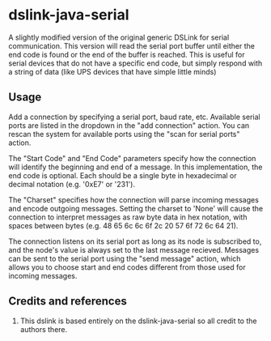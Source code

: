 # dslink-java-serial
A slightly modified version of the original generic DSLink for serial communication.
This version will read the serial port buffer until either the end code is found or the end of the buffer is reached. This is useful for serial devices that do not have a specific end code, but simply respond with a string of data (like UPS devices that have simple little minds)

## Usage
Add a connection by specifying a serial port, baud rate, etc. Available serial ports are listed in the dropdown in the "add connection" action. You can rescan the system for available ports using the "scan for serial ports" action.

The "Start Code" and "End Code" parameters specify how the connection will identify the beginning and end of a message. In this implementation, the end code is optional. Each should be a single byte in hexadecimal or decimal notation (e.g. '0xE7' or '231').

The "Charset" specifies how the connection will parse incoming messages and encode outgoing messages. Setting the charset to 'None' will cause the connection to interpret messages as raw byte data in hex notation, with spaces between bytes (e.g. 48 65 6c 6c 6f 2c 20 57 6f 72 6c 64 21).

The connection listens on its serial port as long as its node is subscribed to, and the node's value is always set to the last message recieved. Messages can be sent to the serial port using the "send message" action, which allows you to choose start and end codes different from those used for incoming messages.

## Credits and references

1. This dslink is based entirely on the dslink-java-serial so all credit to the authors there.
